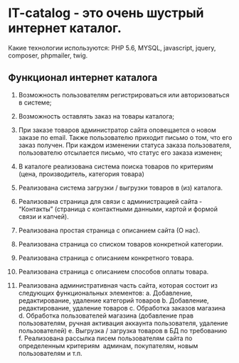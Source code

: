 # IT-catalog - это очень шустрый интернет каталог.

Какие технологии используются: PHP 5.6, MYSQL, javascript, jquery, composer, phpmailer, twig.

## Функционал интернет каталога

1. Возможность пользователям регистрироваться или авторизоваться в системе; 
2. Возможность оставлять заказ на товары каталога; 
3. При заказе товаров администратор сайта оповещается о новом заказе по email. Также 
пользователю приходит письмо о том, что его заказ получен. При каждом изменении 
статуса заказа пользователя, пользователю отсылается письмо, что статус его заказа 
изменен; 
4. В каталоге реализована система поиска товаров по критериям (цена, 
производитель, категория товара) 
5. Реализована система загрузки / выгрузки товаров в (из) каталога.
6. Реализована страница для связи с администрацией сайта ­ “Контакты” ­  (страница с 
контактными данными, картой и формой связи и капчей).
7. Реализована простая страница с описанием сайта (О нас).
8. Реализована страница со списком товаров конкретной категории. 
9. Реализована страница с описанием конкретного товара. 
10. Реализована страница с описанием способов оплаты товара. 
 
11. Реализована административная часть сайта, которая состоит из следующих 
функциональных элементов​:
	a. Добавление, редактирование, удаление категорий товаров 
	b. Добавление, редактирование, удаление товаров 
	c. Обработка заказов магазина 
	d. Обработка пользователей магазина (добавление прав пользователям, ручная активация 
	аккаунта пользователя, удаление пользователей) 
	e. Выгрузка / загрузка товаров в БД по требованию 
	f. Реализована рассылка писем пользователям сайта по определенным критериям ­ 
	админам, покупателям, новым пользователям и т.п. 
